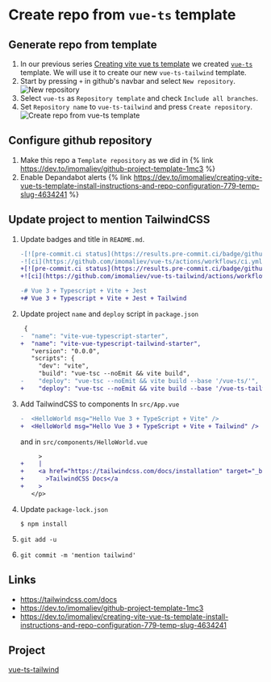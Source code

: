# Create repo from `vue-ts` template

## Generate repo from template

1. In our previous series [Creating vite vue ts template](https://dev.to/imomaliev/series/13845) we created [`vue-ts`](https://github.com/imomaliev/vue-ts) template. We will use it to create our new `vue-ts-tailwind` template.
1. Start by pressing `+` in github's navbar and select `New repository`.
   ![New repository](https://dev-to-uploads.s3.amazonaws.com/uploads/articles/hll0ioxr5yy5tlgmyuh7.png)
1. Select `vue-ts` as `Repository template` and check `Include all branches`.
1. Set `Repository name` to `vue-ts-tailwind` and press `Create repository`.
   ![Create repo from vue-ts template](https://dev-to-uploads.s3.amazonaws.com/uploads/articles/whhkxw8l98sxr56qza6e.png)

## Configure github repository

1. Make this repo a `Template repository` as we did in {% link https://dev.to/imomaliev/github-project-template-1mc3 %}
1. Enable Depandabot alerts {% link https://dev.to/imomaliev/creating-vite-vue-ts-template-install-instructions-and-repo-configuration-779-temp-slug-4634241 %}

## Update project to mention TailwindCSS

1. Update badges and title in `README.md`.

    ```diff
    -[![pre-commit.ci status](https://results.pre-commit.ci/badge/github/imomaliev/vue-ts/main.svg)](https://results.pre-commit.ci/latest/github/imomaliev/vue-ts/main)
    -![ci](https://github.com/imomaliev/vue-ts/actions/workflows/ci.yml/badge.svg)
    +[![pre-commit.ci status](https://results.pre-commit.ci/badge/github/imomaliev/vue-ts-tailwind/main.svg)](https://results.pre-commit.ci/latest/github/imomaliev/vue-ts-tailwind/main)
    +![ci](https://github.com/imomaliev/vue-ts-tailwind/actions/workflows/ci.yml/badge.svg)

    -# Vue 3 + Typescript + Vite + Jest
    +# Vue 3 + Typescript + Vite + Jest + Tailwind
    ```

1. Update project `name` and `deploy` script in `package.json`

    ```diff
     {
    -  "name": "vite-vue-typescript-starter",
    +  "name": "vite-vue-typescript-tailwind-starter",
       "version": "0.0.0",
       "scripts": {
         "dev": "vite",
         "build": "vue-tsc --noEmit && vite build",
    -    "deploy": "vue-tsc --noEmit && vite build --base '/vue-ts/'",
    +    "deploy": "vue-tsc --noEmit && vite build --base '/vue-ts-tailwind/'",
    ```

1. Add TailwindCSS to components
   In `src/App.vue`

    ```diff
    -  <HelloWorld msg="Hello Vue 3 + TypeScript + Vite" />
    +  <HelloWorld msg="Hello Vue 3 + TypeScript + Vite + Tailwind" />
    ```

    and in `src/components/HelloWorld.vue`

    ```diff
         >
    +    |
    +    <a href="https://tailwindcss.com/docs/installation" target="_blank"
    +      >TailwindCSS Docs</a
    +    >
       </p>
    ```

1. Update `package-lock.json`
    ```console
    $ npm install
    ```
1. `git add -u`
1. `git commit -m 'mention tailwind'`

## Links

-   https://tailwindcss.com/docs
-   https://dev.to/imomaliev/github-project-template-1mc3
-   https://dev.to/imomaliev/creating-vite-vue-ts-template-install-instructions-and-repo-configuration-779-temp-slug-4634241

## Project

[vue-ts-tailwind](https://github.com/imomaliev/vue-ts-tailwind)
